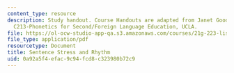 ```yaml
---
content_type: resource
description: Study handout. Course Handouts are adapted from Janet Goodwin's AP&TESL
  C213-Phonetics for Second/Foreign Language Education, UCLA.
file: https://ol-ocw-studio-app-qa.s3.amazonaws.com/courses/21g-223-listening-speaking-and-pronunciation-fall-2004/0a92a5f4efac9c94fcd8c323980b72c9_MIT21G_223F04_sent_stres_n.pdf
file_type: application/pdf
resourcetype: Document
title: Sentence Stress and Rhythm
uid: 0a92a5f4-efac-9c94-fcd8-c323980b72c9
---
```

